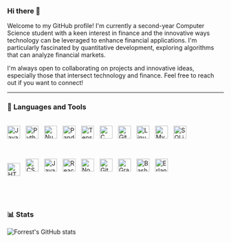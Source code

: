 ### Hi there 👋

Welcome to my GitHub profile! I'm currently a second-year Computer Science student with a keen interest in finance and the innovative ways technology can be leveraged to enhance financial applications. I'm particularly fascinated by quantitative development, exploring algorithms that can analyze financial markets.

I'm always open to collaborating on projects and innovative ideas, especially those that intersect technology and finance. Feel free to reach out if you want to connect!

---

### 🧰 Languages and Tools
<br />
<div style="clear: both;">
  <img align="left" alt="Java" width="30px" style="padding-right:10px; margin-bottom:30px;" src="https://cdn.jsdelivr.net/gh/devicons/devicon/icons/java/java-original.svg"/>
  <img align="left" alt="Python" width="30px" style="padding-right:10px; margin-bottom:30px;" src="https://cdn.jsdelivr.net/gh/devicons/devicon/icons/python/python-plain.svg" />
  <img align="left" alt="Numpy" width="30px" style="padding-right:10px; margin-bottom:30px;" src="https://cdn.jsdelivr.net/gh/devicons/devicon@latest/icons/numpy/numpy-original.svg" />
  <img align="left" alt="Pandas" width="30px" style="padding-right:10px; margin-bottom:30px;" src="https://cdn.jsdelivr.net/gh/devicons/devicon@latest/icons/pandas/pandas-original.svg" />
  <img align="left" alt="TensorFlow" width="30px" style="padding-right:10px; margin-bottom:30px;" src="https://cdn.jsdelivr.net/gh/devicons/devicon@latest/icons/tensorflow/tensorflow-original.svg" />
  <img align="left" alt="C" width="30px" style="padding-right:10px; margin-bottom:30px;" src="https://cdn.jsdelivr.net/gh/devicons/devicon@latest/icons/c/c-original.svg" />
  <img align="left" alt="Git" width="30px" style="padding-right:10px; margin-bottom:30px;" src="https://cdn.jsdelivr.net/gh/devicons/devicon/icons/git/git-original.svg" />
  <img align="left" alt="Linux" width="30px" style="padding-right:10px; margin-bottom:30px;" src="https://cdn.jsdelivr.net/gh/devicons/devicon/icons/linux/linux-original.svg" />
  <img align="left" alt="MySQL" width="30px" style="padding-right:10px; margin-bottom:30px;" src="https://cdn.jsdelivr.net/gh/devicons/devicon@latest/icons/mysql/mysql-original-wordmark.svg" />
  <img align="left" alt="SQLite" width="30px" style="padding-right:10px; margin-bottom:30px;" src="https://cdn.jsdelivr.net/gh/devicons/devicon@latest/icons/sqlite/sqlite-original.svg" />
</div>
  <br clear="left"/>
  <br />
<div style="clear: both;">
  <img align="left" alt="HTML" width="30px" style="padding-right:10px; margin-bottom:30px; padding-top:10px;" src="https://cdn.jsdelivr.net/gh/devicons/devicon/icons/html5/html5-plain.svg" />
  <img align="left" alt="CSS" width="30px" style="padding-right:10px; margin-bottom:30px;" src="https://cdn.jsdelivr.net/gh/devicons/devicon/icons/css3/css3-plain.svg" />
  <img align="left" alt="JavaScript" width="30px" style="padding-right:10px; margin-bottom:30px;" src="https://cdn.jsdelivr.net/gh/devicons/devicon/icons/javascript/javascript-plain.svg" />
  <img align="left" alt="React" width="30px" style="padding-right:10px; margin-bottom:30px;" src="https://cdn.jsdelivr.net/gh/devicons/devicon/icons/react/react-original.svg" />
  <img align="left" alt="NodeJS" width="30px" style="padding-right:10px; margin-bottom:30px;" src="https://cdn.jsdelivr.net/gh/devicons/devicon/icons/nodejs/nodejs-original.svg" />
  <img align="left" alt="GitHub" width="30px" style="padding-right:10px; margin-bottom:30px;" src="https://cdn.jsdelivr.net/gh/devicons/devicon/icons/github/github-original.svg" />
  <img align="left" alt="Gradle" width="30px" style="padding-right:10px; margin-bottom:30px;" src="https://cdn.jsdelivr.net/gh/devicons/devicon@latest/icons/gradle/gradle-original.svg" />
  <img align="left" alt="Bash" width="30px" style="padding-right:10px; margin-bottom:30px;" src="https://cdn.jsdelivr.net/gh/devicons/devicon/icons/bash/bash-original.svg" />
  <img align="left" alt="Erlang" width="30px" style="padding-right:10px; margin-bottom:30px;" src="https://cdn.jsdelivr.net/gh/devicons/devicon@latest/icons/erlang/erlang-plain-wordmark.svg" />
</div>
<br />

<br><br />
---

### 📊 Stats

![Forrest's GitHub stats](https://github-readme-stats.vercel.app/api?username=dreis27&show_icons=true&theme=gruvbox)

<!-- ![GitHub Streak](https://streak-stats.demolab.com?user=ForrestKnight&theme=gruvbox&border_radius=4.5) -->

#
